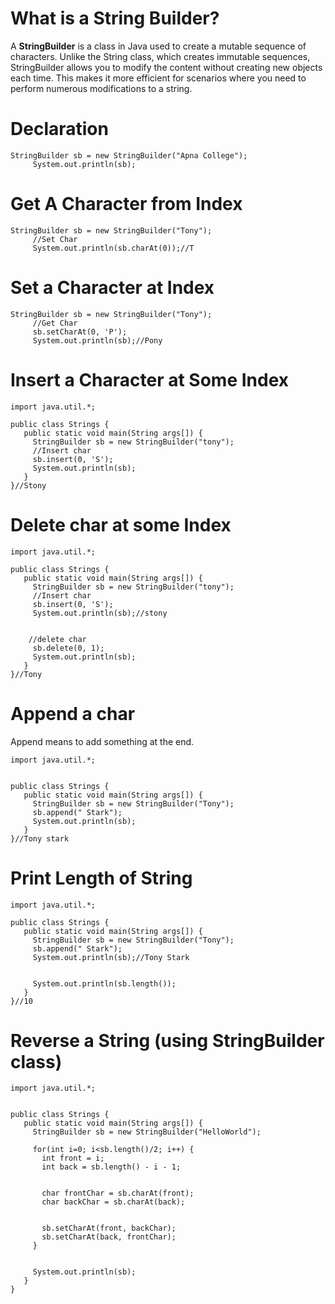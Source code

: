 # What is a String Builder?
A **StringBuilder** is a class in Java used to create a mutable sequence of characters. Unlike the String class, which creates immutable sequences, StringBuilder allows you to modify the content without creating new objects each time. This makes it more efficient for scenarios where you need to perform numerous modifications to a string.
# Declaration
```
StringBuilder sb = new StringBuilder("Apna College");
     System.out.println(sb);
```
# Get A Character from Index
```
StringBuilder sb = new StringBuilder("Tony");
     //Set Char
     System.out.println(sb.charAt(0));//T
```
# Set a Character at Index
```
StringBuilder sb = new StringBuilder("Tony");
     //Get Char
     sb.setCharAt(0, 'P');
     System.out.println(sb);//Pony
```
# Insert a Character at Some Index
```
import java.util.*;

public class Strings {
   public static void main(String args[]) {
     StringBuilder sb = new StringBuilder("tony");
     //Insert char
     sb.insert(0, 'S');
     System.out.println(sb);
   }
}//Stony
```
# Delete char at some Index
```
import java.util.*;

public class Strings {
   public static void main(String args[]) {
     StringBuilder sb = new StringBuilder("tony");
     //Insert char
     sb.insert(0, 'S');
     System.out.println(sb);//stony


	//delete char
     sb.delete(0, 1);
     System.out.println(sb);
   }
}//Tony
```
# Append a char 
Append means to add something at the end.
```
import java.util.*;


public class Strings {
   public static void main(String args[]) {
     StringBuilder sb = new StringBuilder("Tony");
     sb.append(" Stark");
     System.out.println(sb); 
   }
}//Tony stark

```
# Print Length of String
```
import java.util.*;

public class Strings {
   public static void main(String args[]) {
     StringBuilder sb = new StringBuilder("Tony");
     sb.append(" Stark");
     System.out.println(sb);//Tony Stark 


     System.out.println(sb.length());
   }
}//10
```
# Reverse a String (using StringBuilder class)
```
import java.util.*;


public class Strings {
   public static void main(String args[]) {
     StringBuilder sb = new StringBuilder("HelloWorld");
    
     for(int i=0; i<sb.length()/2; i++) {
       int front = i;
       int back = sb.length() - i - 1;


       char frontChar = sb.charAt(front);
       char backChar = sb.charAt(back);


       sb.setCharAt(front, backChar);
       sb.setCharAt(back, frontChar);
     }


     System.out.println(sb);
   }
}
```
